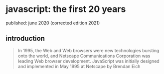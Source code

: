 # javascript: the first 20 years

published: june 2020 (corrected edition 2021)

## introduction

> In 1995, the Web and Web browsers were new technologies bursting onto the world, and Netscape Communications Corporation was leading Web browser development. JavaScript was initially designed and implemented in May 1995 at Netscape by Brendan Eich
